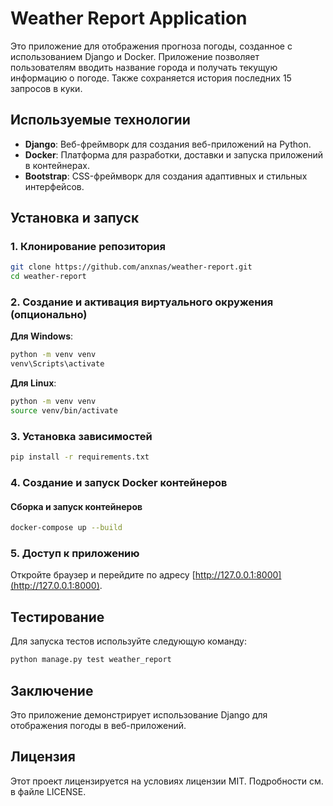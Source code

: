 # Weather Report Application

Это приложение для отображения прогноза погоды, созданное с использованием Django и Docker. Приложение позволяет пользователям вводить название города и получать текущую информацию о погоде. Также сохраняется история последних 15 запросов в куки.

## Используемые технологии

- **Django**: Веб-фреймворк для создания веб-приложений на Python.
- **Docker**: Платформа для разработки, доставки и запуска приложений в контейнерах.
- **Bootstrap**: CSS-фреймворк для создания адаптивных и стильных интерфейсов.

## Установка и запуск

### 1. Клонирование репозитория

```bash
git clone https://github.com/anxnas/weather-report.git
cd weather-report
```

### 2. Создание и активация виртуального окружения (опционально)

**Для Windows**:
```bash
python -m venv venv
venv\Scripts\activate
```
**Для Linux**:
```bash
python -m venv venv
source venv/bin/activate
```

### 3. Установка зависимостей
```bash
pip install -r requirements.txt
```

### 4. Создание и запуск Docker контейнеров

#### Сборка и запуск контейнеров
```bash
docker-compose up --build
```

### 5. Доступ к приложению

Откройте браузер и перейдите по адресу [http://127.0.0.1:8000](http://127.0.0.1:8000).

## Тестирование

Для запуска тестов используйте следующую команду:
```bash
python manage.py test weather_report
```

## Заключение

Это приложение демонстрирует использование Django для отображения погоды в веб-приложений.

## Лицензия

Этот проект лицензируется на условиях лицензии MIT. Подробности см. в файле LICENSE.
